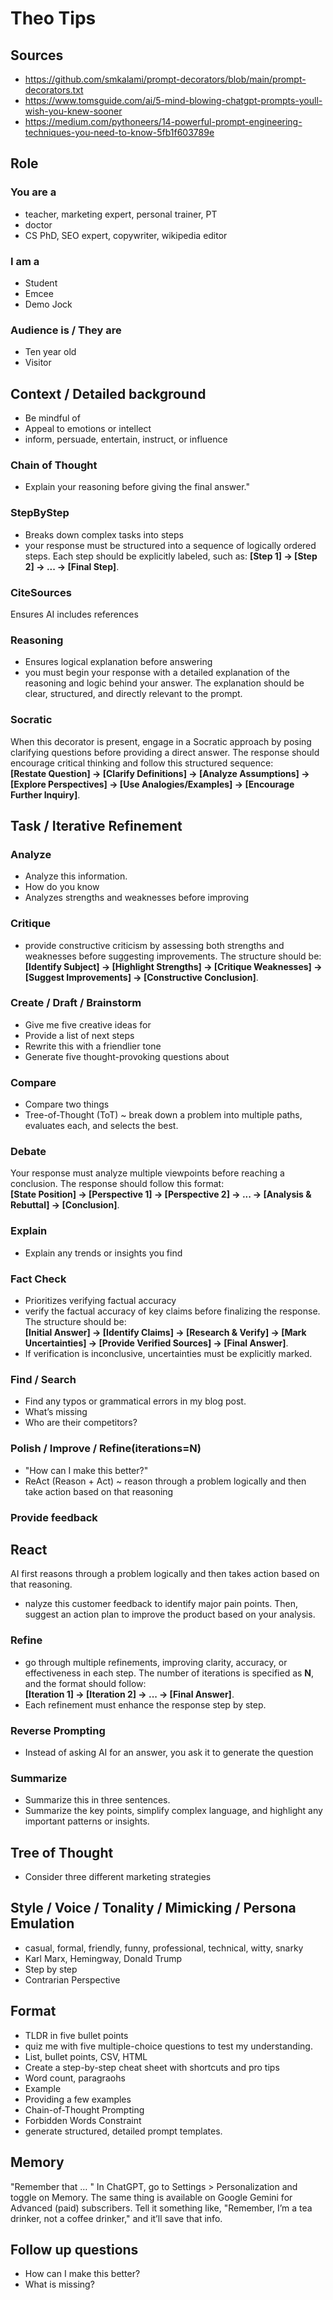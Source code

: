 # Theo Tips

## Sources

* https://github.com/smkalami/prompt-decorators/blob/main/prompt-decorators.txt
* https://www.tomsguide.com/ai/5-mind-blowing-chatgpt-prompts-youll-wish-you-knew-sooner
* https://medium.com/pythoneers/14-powerful-prompt-engineering-techniques-you-need-to-know-5fb1f603789e


## Role

### You are a

* teacher, marketing expert, personal trainer, PT
* doctor
* CS PhD, SEO expert, copywriter, wikipedia editor

### I am a

* Student
* Emcee
* Demo Jock

### Audience is / They are

* Ten year old
* Visitor

## Context / Detailed background

* Be mindful of
* Appeal to emotions or intellect
* inform, persuade, entertain, instruct, or influence


### Chain of Thought

* Explain your reasoning before giving the final 
answer."


### StepByStep

* Breaks down complex tasks into steps
* your response must be structured into a sequence of logically ordered steps. Each step should be explicitly labeled, such as: **[Step 1] → [Step 2] → ... → [Final Step]**.   

### CiteSources

Ensures AI includes references

### Reasoning

* Ensures logical explanation before answering
* you must begin your response with a detailed explanation of the reasoning and logic behind your answer. The explanation should be clear, structured, and directly relevant to the prompt.

### Socratic

When this decorator is present, engage in a Socratic approach by posing clarifying questions before providing a direct answer. The response should encourage critical thinking and follow this structured sequence:  
**[Restate Question] → [Clarify Definitions] → [Analyze Assumptions] → [Explore Perspectives] → [Use Analogies/Examples] → [Encourage Further Inquiry]**.  


## Task / Iterative Refinement

### Analyze

* Analyze this information.
* How do you know
* Analyzes strengths and weaknesses before improving

### Critique

* provide constructive criticism by assessing both strengths and weaknesses before suggesting improvements. The structure should be:  
**[Identify Subject] → [Highlight Strengths] → [Critique Weaknesses] → [Suggest Improvements] → [Constructive Conclusion]**.  

### Create / Draft / Brainstorm 

* Give me five creative ideas for
* Provide a list of next steps
* Rewrite this with a friendlier tone
* Generate five thought-provoking questions about

### Compare

* Compare two things
* Tree-of-Thought (ToT) ~ break down a problem into multiple paths, evaluates each, and selects the best.

### Debate

Your response must analyze multiple viewpoints before reaching a conclusion. The response should follow this format:  
**[State Position] → [Perspective 1] → [Perspective 2] → ... → [Analysis & Rebuttal] → [Conclusion]**.  

### Explain

* Explain any trends or insights you find

### Fact Check

* Prioritizes verifying factual accuracy
* verify the factual accuracy of key claims before finalizing the response. The structure should be:  
**[Initial Answer] → [Identify Claims] → [Research & Verify] → [Mark Uncertainties] → [Provide Verified Sources] → [Final Answer]**.  
* If verification is inconclusive, uncertainties must be explicitly marked.  

### Find / Search

* Find any typos or grammatical errors in my blog post.
* What’s missing
* Who are their competitors?

### Polish / Improve / Refine(iterations=N)

* "How can I make this better?"
* ReAct (Reason + Act) ~  reason through a problem logically and then take action based on that reasoning

### Provide feedback


## React

AI first reasons through a problem logically and then takes action based on that reasoning.

* nalyze this customer feedback to identify major pain points. Then, 
suggest an action plan to improve the product based on your analysis.

### Refine

* go through multiple refinements, improving clarity, accuracy, or effectiveness in each step. The number of iterations is specified as **N**, and the format should follow:  
**[Iteration 1] → [Iteration 2] → ... → [Final Answer]**.  
* Each refinement must enhance the response step by step.  

### Reverse Prompting

* Instead of asking AI for an answer, you ask it to generate the question

### Summarize

* Summarize this in three sentences.
* Summarize the key points, simplify complex language, and highlight any important patterns or insights.

## Tree of Thought

* Consider three different marketing strategies


## Style / Voice / Tonality / Mimicking / Persona Emulation

* casual, formal, friendly, funny, professional, technical, witty, snarky
* Karl Marx, Hemingway, Donald Trump
* Step by step
* Contrarian Perspective

## Format

* TLDR in five bullet points
* quiz me with five multiple-choice questions to test my understanding.
* List, bullet points, CSV, HTML
* Create a step-by-step cheat sheet with shortcuts and pro tips
* Word count, paragraohs
* Example
* Providing a few examples
* Chain-of-Thought Prompting
* Forbidden Words Constraint
* generate structured, detailed prompt templates.

## Memory

"Remember that … " In ChatGPT, go to Settings > Personalization and toggle on Memory. The same thing is available on Google Gemini for Advanced (paid) subscribers. Tell it something like, "Remember, I’m a tea drinker, not a coffee drinker," and it’ll save that info.

## Follow up questions

* How can I make this better?
* What is missing?